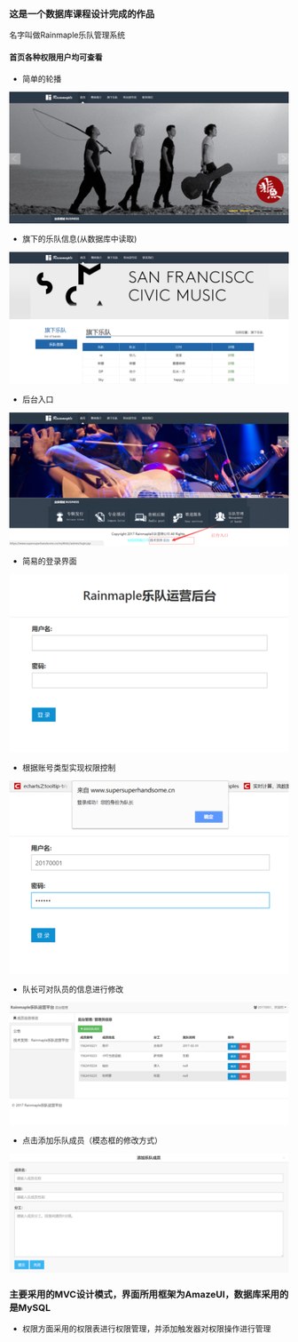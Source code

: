 ### 这是一个数据库课程设计完成的作品
名字叫做Rainmaple乐队管理系统

#### 首页各种权限用户均可查看
- 简单的轮播


![](assets/markdown-img-paste-20180416172126805.png)

- 旗下的乐队信息(从数据库中读取)

![](assets/markdown-img-paste-20180416172326684.png)

- 后台入口

![](assets/markdown-img-paste-20180416172606637.png)

- 简易的登录界面

![](assets/markdown-img-paste-20180416172811380.png)

- 根据账号类型实现权限控制

![](assets/markdown-img-paste-2018041617295416.png)

- 队长可对队员的信息进行修改

![](assets/markdown-img-paste-20180416173448275.png)

- 点击添加乐队成员（模态框的修改方式）

![](assets/markdown-img-paste-20180416173739574.png)



### 主要采用的MVC设计模式，界面所用框架为AmazeUI，数据库采用的是MySQL
- 权限方面采用的权限表进行权限管理，并添加触发器对权限操作进行管理
